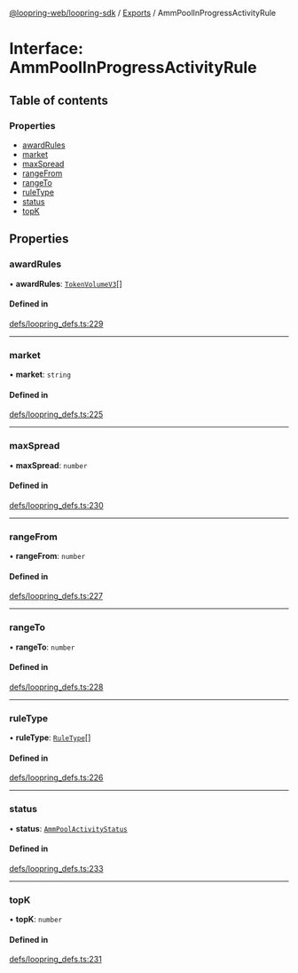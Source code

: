 [@loopring-web/loopring-sdk](../README.md) / [Exports](../modules.md) / AmmPoolInProgressActivityRule

# Interface: AmmPoolInProgressActivityRule

## Table of contents

### Properties

- [awardRules](AmmPoolInProgressActivityRule.md#awardrules)
- [market](AmmPoolInProgressActivityRule.md#market)
- [maxSpread](AmmPoolInProgressActivityRule.md#maxspread)
- [rangeFrom](AmmPoolInProgressActivityRule.md#rangefrom)
- [rangeTo](AmmPoolInProgressActivityRule.md#rangeto)
- [ruleType](AmmPoolInProgressActivityRule.md#ruletype)
- [status](AmmPoolInProgressActivityRule.md#status)
- [topK](AmmPoolInProgressActivityRule.md#topk)

## Properties

### awardRules

• **awardRules**: [`TokenVolumeV3`](TokenVolumeV3.md)[]

#### Defined in

[defs/loopring_defs.ts:229](https://github.com/Loopring/loopring_sdk/blob/5861d10/src/defs/loopring_defs.ts#L229)

___

### market

• **market**: `string`

#### Defined in

[defs/loopring_defs.ts:225](https://github.com/Loopring/loopring_sdk/blob/5861d10/src/defs/loopring_defs.ts#L225)

___

### maxSpread

• **maxSpread**: `number`

#### Defined in

[defs/loopring_defs.ts:230](https://github.com/Loopring/loopring_sdk/blob/5861d10/src/defs/loopring_defs.ts#L230)

___

### rangeFrom

• **rangeFrom**: `number`

#### Defined in

[defs/loopring_defs.ts:227](https://github.com/Loopring/loopring_sdk/blob/5861d10/src/defs/loopring_defs.ts#L227)

___

### rangeTo

• **rangeTo**: `number`

#### Defined in

[defs/loopring_defs.ts:228](https://github.com/Loopring/loopring_sdk/blob/5861d10/src/defs/loopring_defs.ts#L228)

___

### ruleType

• **ruleType**: [`RuleType`](../enums/RuleType.md)[]

#### Defined in

[defs/loopring_defs.ts:226](https://github.com/Loopring/loopring_sdk/blob/5861d10/src/defs/loopring_defs.ts#L226)

___

### status

• **status**: [`AmmPoolActivityStatus`](../enums/AmmPoolActivityStatus.md)

#### Defined in

[defs/loopring_defs.ts:233](https://github.com/Loopring/loopring_sdk/blob/5861d10/src/defs/loopring_defs.ts#L233)

___

### topK

• **topK**: `number`

#### Defined in

[defs/loopring_defs.ts:231](https://github.com/Loopring/loopring_sdk/blob/5861d10/src/defs/loopring_defs.ts#L231)
